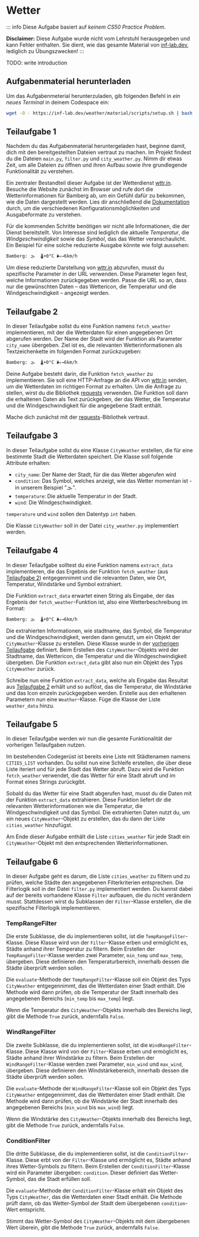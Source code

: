 # Wetter

::: info
Diese Aufgabe basiert auf _keinem CS50 Practice Problem_.

**Disclaimer:** Diese Aufgabe wurde nicht vom Lehrstuhl herausgegeben und kann Fehler enthalten. Sie dient, wie das gesamte Material von [inf-lab.dev](https://inf-lab.dev), lediglich zu Übungszwecken!
:::

TODO: write introduction

## Aufgabenmaterial herunterladen

Um das Aufgabenmeterial herunterzuladen, gib folgenden Befehl in _ein neues Terminal_ in deinem Codespace ein:

```bash
wget -O - https://inf-lab.dev/weather/material/scripts/setup.sh | bash
```

## Teilaufgabe 1

Nachdem du das Aufgabenmaterial heruntergeladen hast, beginne damit, dich mit den bereitgestellten Dateien vertraut zu machen. Im Projekt findest du die Dateien `main.py`, `filter.py` und `city_weather.py`. Nimm dir etwas Zeit, um alle Dateien zu öffnen und ihren Aufbau sowie ihre grundlegende Funktionalität zu verstehen.

Ein zentraler Bestandteil dieser Aufgabe ist der Wetterdienst [wttr.in](https://wttr.in). Besuche die Website zunächst im Browser und rufe dort die Wetterinformationen für Bamberg ab, um ein Gefühl dafür zu bekommen, wie die Daten dargestellt werden. Lies dir anschließend die [Dokumentation](https://github.com/chubin/wttr.in) durch, um die verschiedenen Konfigurationsmöglichkeiten und Ausgabeformate zu verstehen.

Für die kommenden Schritte benötigen wir nicht alle Informationen, die der Dienst bereitstellt. Von Interesse sind lediglich die aktuelle _Temperatur_, die _Windgeschwindigkeit_ sowie das _Symbol_, das das Wetter veranschaulicht. Ein Beispiel für eine solche reduzierte Ausgabe könnte wie folgt aussehen:

```bash
Bamberg: 🌫  🌡️+0°C 🌬️→6km/h
```

Um diese reduzierte Darstellung von [wttr.in](https://wttr.in) abzurufen, musst du spezifische Parameter in der URL verwenden. Diese Parameter legen fest, welche Informationen zurückgegeben werden. Passe die URL so an, dass nur die gewünschten Daten – das Wettericon, die Temperatur und die Windgeschwindigkeit – angezeigt werden.

## Teilaufgabe 2

In dieser Teilaufgabe sollst du eine Funktion namens `fetch_weather` implementieren, mit der die Wetterdaten für einen angegebenen Ort abgerufen werden. Der Name der Stadt wird der Funktion als Parameter `city_name` übergeben. Ziel ist es, die relevanten Wetterinformationen als Textzeichenkette im folgenden Format zurückzugeben:

```bash
Bamberg: 🌫  🌡️+0°C 🌬️→6km/h
```

Deine Aufgabe besteht darin, die Funktion `fetch_weather` zu implementieren. Sie soll eine HTTP-Anfrage an die API von [wttr.in](https://wttr.in) senden, um die Wetterdaten im richtigen Format zu erhalten. Um die Anfrage zu stellen, wirst du die Bibliothek [requests](https://pypi.org/project/requests/) verwenden. Die Funktion soll dann die erhaltenen Daten als Text zurückgeben, der das Wetter, die Temperatur und die Windgeschwindigkeit für die angegebene Stadt enthält.

Mache dich zunächst mit der [requests](https://pypi.org/project/requests/)-Bibliothek vertraut.

## Teilaufgabe 3

In dieser Teilaufgabe sollst du eine Klasse `CityWeather` erstellen, die für eine bestimmte Stadt die Wetterdaten speichert. Die Klasse soll folgende Attribute erhalten:

- `city_name`: Der Name der Stadt, für die das Wetter abgerufen wird
- `condition`: Das Symbol, welches anzeigt, wie das Wetter momentan ist - in unserem Beispiel "🌫".
- `temperature`: Die aktuelle Temperatur in der Stadt.
- `wind`: Die Windgeschwindigkeit.

`temperature` und `wind` sollen den Datentyp `int` haben.

Die Klasse `CityWeather` soll in der Datei `city_weather.py` implementiert werden.

## Teilaufgabe 4

In dieser Teilaufgabe solltest du eine Funktion namens `extract_data` implementieren, die das Ergebnis der Funktion `fetch_weather` (aus [Teilaufgabe 2](#teilaufgabe-2)) entgegennimmt und die relevanten Daten, wie Ort, Temperatur, Windstärke und Symbol extrahiert.

Die Funktion `extract_data` erwartet einen String als Eingabe, der das Ergebnis der `fetch_weather`-Funktion ist, also eine Wetterbeschreibung im Format:

```bash
Bamberg: 🌫  🌡️+0°C 🌬️→6km/h
```

Die extrahierten Informationen, wie stadtname, das Symbol, die Temperatur und die Windgeschwindigkeit, werden dann genutzt, um ein Objekt der `CityWeather`-Klasse zu erstellen. Diese Klasse wurde in der [vorherigen Teilaufgabe](#teilaufgabe-3) definiert. Beim Erstellen des `CityWeather`-Objekts wird der Stadtname, das Wettericon, die Temperatur und die Windgeschwindigkeit übergeben. Die Funktion `extract_data` gibt also nun ein Objekt des Typs `CityWeather` zurück.

Schreibe nun eine Funktion `extract_data`, welche als Eingabe das Resultat aus [Teilaufgabe 2](#teilaufgabe-2) erhält und so auflöst, das die Temperatur, die Windstärke und das Icon einzeln zurückgegeben werden. Erstelle aus den erhaltenen Parametern nun eine `Weather`-Klasse. Füge die Klasse der Liste `weather_data` hinzu.

## Teilaufgabe 5

In dieser Teilaufgabe werden wir nun die gesamte Funktionalität der vorherigen Teilaufgaben nutzen.

Im bestehenden Codegerüst ist bereits eine Liste mit Städtenamen namens `CITIES_LIST` vorhanden. Du sollst nun eine Schleife erstellen, die über diese Liste iteriert und für jede Stadt das Wetter abruft. Dazu wird die Funktion `fetch_weather` verwendet, die das Wetter für eine Stadt abruft und im Format eines Strings zurückgibt.

Sobald du das Wetter für eine Stadt abgerufen hast, musst du die Daten mit der Funktion `extract_data` extrahieren. Diese Funktion liefert dir die relevanten Wetterinformationen wie die Temperatur, die Windgeschwindigkeit und das Symbol. Die extrahierten Daten nutzt du, um ein neues `CityWeather`-Objekt zu erstellen, das du dann der Liste `cities_weather` hinzufügst.

Am Ende dieser Aufgabe enthält die Liste `cities_weather` für jede Stadt ein `CityWeather`-Objekt mit den entsprechenden Wetterinformationen.

## Teilaufgabe 6

In dieser Aufgabe geht es darum, die Liste `cities_weather` zu filtern und zu prüfen, welche Städte den angegebenen Filterkriterien entsprechen. Die Filterlogik soll in der Datei `filter.py` implementiert werden. Du kannst dabei auf der bereits vorhandene Klasse `Filter` aufbauen, die du nicht verändern musst. Stattdessen wirst du Subklassen der `Filter`-Klasse erstellen, die die spezifische Filterlogik implementieren.

### TempRangeFilter

Die erste Subklasse, die du implementieren sollst, ist die `TempRangeFilter`-Klasse. Diese Klasse wird von der `Filter`-Klasse erben und ermöglicht es, Städte anhand ihrer Temperatur zu filtern. Beim Erstellen der `TempRangeFilter`-Klasse werden zwei Parameter, `min_temp` und `max_temp`, übergeben. Diese definieren den Temperaturbereich, innerhalb dessen die Städte überprüft werden sollen.

Die `evaluate`-Methode der `TempRangeFilter`-Klasse soll ein Objekt des Typs `CityWeather` entgegennimmt, das die Wetterdaten einer Stadt enthält. Die Methode wird dann prüfen, ob die Temperatur der Stadt innerhalb des angegebenen Bereichs (`min_temp` bis `max_temp`) liegt.

Wenn die Temperatur des `CityWeather`-Objekts innerhalb des Bereichs liegt, gibt die Methode `True` zurück, andernfalls `False`.

### WindRangeFilter

Die zweite Subklasse, die du implementieren sollst, ist die `WindRangeFilter`-Klasse. Diese Klasse wird von der `Filter`-Klasse erben und ermöglicht es, Städte anhand ihrer Windstärke zu filtern. Beim Erstellen der `WindRangeFilter`-Klasse werden zwei Parameter, `min_wind` und `max_wind`, übergeben. Diese definieren den Windstärkebereich, innerhalb dessen die Städte überprüft werden sollen.

Die `evaluate`-Methode der `WindRangeFilter`-Klasse soll ein Objekt des Typs `CityWeather` entgegennimmt, das die Wetterdaten einer Stadt enthält. Die Methode wird dann prüfen, ob die Windstärke der Stadt innerhalb des angegebenen Bereichs (`min_wind` bis `max_wind`) liegt.

Wenn die Windstärke des `CityWeather`-Objekts innerhalb des Bereichs liegt, gibt die Methode `True` zurück, andernfalls `False`.

### ConditionFilter

Die dritte Subklasse, die du implementieren sollst, ist die `ConditionFilter`-Klasse. Diese erbt von der `Filter`-Klasse und ermöglicht es, Städte anhand ihres Wetter-Symbols zu filtern. Beim Erstellen der `ConditionFilter`-Klasse wird ein Parameter übergeben: `condition`. Dieser definiert das Wetter-Symbol, das die Stadt erfüllen soll.

Die `evaluate`-Methode der `ConditionFilter`-Klasse erhält ein Objekt des Typs `CityWeather`, das die Wetterdaten einer Stadt enthält. Die Methode prüft dann, ob das Wetter-Symbol der Stadt dem übergebenen `condition`-Wert entspricht.

Stimmt das Wetter-Symbol des `CityWeather`-Objekts mit dem übergebenen Wert überein, gibt die Methode `True` zurück, andernfalls `False`.